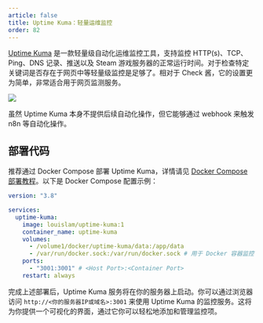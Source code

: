 ```yaml
---
article: false
title: Uptime Kuma：轻量运维监控
order: 82
---
```


[Uptime Kuma](https://github.com/louislam/uptime-kuma) 是一款轻量级自动化运维监控工具，支持监控 HTTP(s)、TCP、Ping、DNS 记录、推送以及 Steam 游戏服务器的正常运行时间。对于检查特定关键词是否存在于网页中等轻量级监控是足够了。相对于 Check 酱，它的设置更为简单，非常适合用于网页监测服务。

![](https://img.newzone.top/2024-03-19-20-14-52.png?imageMogr2/format/webp)

虽然 Uptime Kuma 本身不提供后续自动化操作，但它能够通过 webhook 来触发 n8n 等自动化操作。

## 部署代码

推荐通过 Docker Compose 部署 Uptime Kuma，详情请见 [Docker Compose 部署教程](./#%E9%83%A8%E7%BD%B2%E6%95%99%E7%A8%8B)。以下是 Docker Compose 配置示例：

```yml
version: "3.8"

services:
  uptime-kuma:
    image: louislam/uptime-kuma:1
    container_name: uptime-kuma
    volumes:
      - /volume1/docker/uptime-kuma/data:/app/data
      - /var/run/docker.sock:/var/run/docker.sock # 用于 Docker 容器监控
    ports:
      - "3001:3001" # <Host Port>:<Container Port>
    restart: always
```

完成上述部署后，Uptime Kuma 服务将在你的服务器上启动。你可以通过浏览器访问 `http://<你的服务器IP或域名>:3001` 来使用 Uptime Kuma 的监控服务。这将为你提供一个可视化的界面，通过它你可以轻松地添加和管理监控项。
